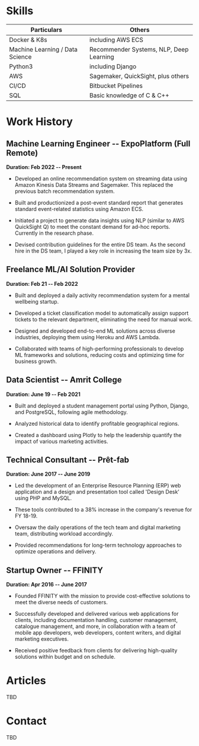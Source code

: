 # Skills
<table>
  <thead>
    <tr>
      <th>Particulars</th>
      <th>Others</th>
    </tr>
  </thead>
  <tbody>
    <tr>
      <td>Docker &amp; K8s</td>
      <td>including AWS ECS</td>
    </tr>
    <tr>
      <td>Machine Learning / Data Science</td>
      <td>Recommender Systems, NLP, Deep Learning</td>
    </tr>
    <tr>
      <td>Python3</td>
      <td>including Django</td>
    </tr>
    <tr>
      <td>AWS</td>
      <td>Sagemaker, QuickSight, plus others</td>
    </tr>
    <tr>
      <td>CI/CD</td>
      <td>Bitbucket Pipelines</td>
    </tr>
    <tr>
      <td>SQL</td>
      <td>Basic knowledge of C &amp; C++</td>
    </tr>
  </tbody>
</table>


# Work History

## Machine Learning Engineer -- ExpoPlatform (Full Remote)

**Duration: Feb 2022 -- Present**

-   Developed an online recommendation system on streaming data using
    Amazon Kinesis Data Streams and Sagemaker. This replaced the
    previous batch recommendation system.

-   Built and productionized a post-event standard report that generates
    standard event-related statistics using Amazon ECS.

-   Initiated a project to generate data insights using NLP (similar to
    AWS QuickSight Q) to meet the constant demand for ad-hoc reports.
    Currently in the research phase.

-   Devised contribution guidelines for the entire DS team. As the
    second hire in the DS team, I played a key role in increasing the
    team size by 3x.

## Freelance ML/AI Solution Provider

**Duration: Feb 21 -- Feb 2022**

-   Built and deployed a daily activity recommendation system for a
    mental wellbeing startup.

-   Developed a ticket classification model to automatically assign
    support tickets to the relevant department, eliminating the need for
    manual work.

-   Designed and developed end-to-end ML solutions across diverse
    industries, deploying them using Heroku and AWS Lambda.

-   Collaborated with teams of high-performing professionals to develop
    ML frameworks and solutions, reducing costs and optimizing time for
    business growth.

## Data Scientist -- Amrit College

**Duration: June 19 -- Feb 2021**

-   Built and deployed a student management portal using Python, Django,
    and PostgreSQL, following agile methodology.

-   Analyzed historical data to identify profitable geographical
    regions.

-   Created a dashboard using Plotly to help the leadership quantify the
    impact of various marketing activities.

## Technical Consultant -- Prêt-fab

**Duration: June 2017 -- June 2019**

-   Led the development of an Enterprise Resource Planning (ERP) web
    application and a design and presentation tool called \'Design
    Desk\' using PHP and MySQL.

-   These tools contributed to a 38% increase in the company\'s revenue
    for FY 18-19.

-   Oversaw the daily operations of the tech team and digital marketing
    team, distributing workload accordingly.

-   Provided recommendations for long-term technology approaches to
    optimize operations and delivery.

## Startup Owner -- FFINITY

**Duration: Apr 2016 -- June 2017**

-   Founded FFINITY with the mission to provide cost-effective solutions
    to meet the diverse needs of customers.

-   Successfully developed and delivered various web applications for
    clients, including documentation handling, customer management,
    catalogue management, and more, in collaboration with a team of
    mobile app developers, web developers, content writers, and digital
    marketing executives.

-   Received positive feedback from clients for delivering high-quality
    solutions within budget and on schedule.

# Articles
TBD

# Contact
TBD
